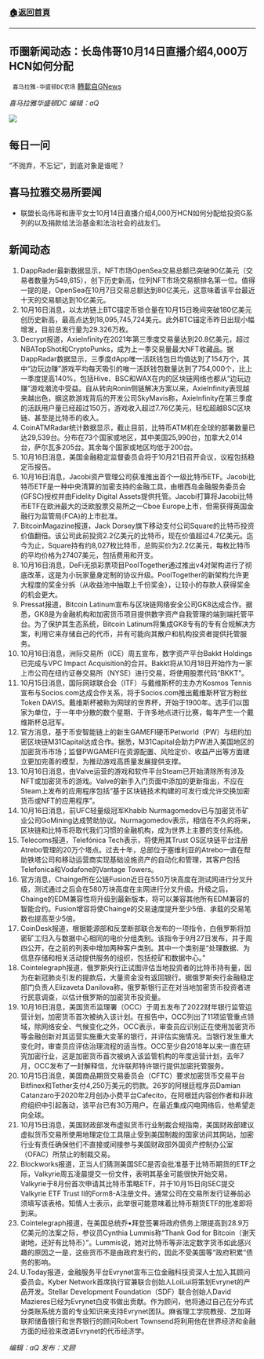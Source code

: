 ###  [:house:返回首頁](https://github.com/ourhimalayas/txt)
---


## 币圈新闻动态：长岛伟哥10月14日直播介绍4,000万HCN如何分配
` 喜马拉雅-华盛顿DC农场` [轉載自GNews](https://gnews.org/zh-hans/1597502/)

*喜马拉雅华盛顿DC 编辑：aQ*

![](http://himalayawashingtondc.org/wp-content/uploads/2021/07/ScreenShot-2021-07-31-at-16.20.22@2x.png)



## 每日一问





“不抛弃，不忘记”，到底对象是谁呢？





## 喜马拉雅交易所要闻





- 联盟长岛伟哥和唐平女士10月14日直播介绍4,000万HCN如何分配给投资G系列的以及捐款给法治基金和法治社会的战友们。






## 新闻动态





1. DappRader最新数据显示，NFT市场OpenSea交易总额已突破90亿美元（交易者数量为549,615），创下历史新高，位列NFT市场交易额排名第一位。值得一提的是，OpenSea在10月7日交易总额达到80亿美元，这意味着该平台最近十天的交易额达到10亿美元。
2. 10月16日消息，以太坊链上BTC锚定币锁仓量在10月15日晚间突破180亿美元创历史新高，最高点达到18,095,745,724美元。此外BTC锚定币昨日出现小幅增发，目前总发行量为29.326万枚。
3. Decrypt报道，AxieInfinity在2021年第三季度交易量达到20.8亿美元，超过NBATopShot和CryptoPunks，成为上一季交易量最大NFT收藏品。据DappRadar数据显示，三季度dApp唯一活跃钱包日均值达到了154万个，其中“边玩边赚”游戏平均每天吸引的唯一活跃钱包数量达到了754,000个，比上一季度提高140%，包括Hive、BSC和WAX在内的区块链网络也都从“边玩边赚”游戏潮流中受益。自从转向Ronin侧链解决方案以来，AxieInfinity表现越来越出色，据这款游戏背后的开发公司SkyMavis称，AxieInfinity在第三季度的活跃用户量已经超过150万，游戏收入超过7.76亿美元，轻松超越BSC区块链、甚至是比特币的收入。
4. CoinATMRadar统计数据显示，截止目前，比特币ATM机在全球的部署数量已达29,539台。分布在73个国家或地区，其中美国25,990台，加拿大2,014台，萨尔瓦多205台。其余每个国家或地区均低于200台。
5. 10月16日消息，美国金融稳定监督委员会将于10月21日召开会议，议程包括稳定币报告。
6. 10月16日消息，Jacobi资产管理公司获准推出首个一级比特币ETF。Jacobi比特币ETF是一种中央清算的加密支持的金融工具，由根西岛金融服务委员会(GFSC)授权并由Fidelity Digital Assets提供托管。Jacobi打算将Jacobi比特币ETF在欧洲最大的泛欧股票交易所之一Cboe Europe上市，但需获得英国金融行为监管局(FCA)的上市批准。
7. BitcoinMagazine报道，Jack Dorsey旗下移动支付公司Square的比特币投资价值翻倍。该公司此前投资2.2亿美元的比特币，现在价值超过4.7亿美元。迄今为止，Square持有约8,027枚比特币，总购买价为2.2亿美元，每枚比特币的平均价格为27407美元，包括费用和开支。
8. 10月16日消息，DeFi无损彩票项目PoolTogether通过推出v4对架构进行了彻底改革，这是为小玩家量身定制的协议升级。PoolTogether的新架构允许更大程度的奖金分拆（从收益池中抽取上千份奖金），让较小的存款人获得奖金的机会更大。
9. Pressat报道，Bitcoin Latinum宣布与区块链网络安全公司GK8达成合作。据悉，GK8是为金融机构和加密货币项目提供数字资产自我管理的端到端托管平台。为了保护其生态系统，Bitcoin Latinum将集成GK8专有的专有合规解决方案，利用它来存储自己的代币，并有可能向其散户和机构投资者提供托管服务。
10. 10月16日消息，洲际交易所（ICE）周五宣布，数字资产平台Bakkt Holdings已完成与VPC Impact Acquisition的合并。Bakkt将从10月18日开始作为一家上市公司在纽约证券交易所（NYSE）进行交易，将使用股票代码“BKKT”。
11. 10月15日消息，国际网球联合会（ITF）与戴维斯杯的主办方Kosmos Tennis宣布与Socios.com达成合作关系，将于Socios.com推出戴维斯杯官方粉丝Token DAVIS。戴维斯杯被称为网球的世界杯，开始于1900年。选手们以国家为单位，于一年中分散的数个星期、于许多地点进行比赛，每年产生一个戴维斯杯总冠军。
12. 官方消息，基于币安智能链上的新生GAMEFI硬币Petworld（PW）与纽约加密区块链M31Capital达成合作。据悉，M31Capital会助力PW进入美国地区的加密货币市场；监督PWGAMEFI在资源配置、风险定价、收益产出等方面建立更加完善的模型，为推动游戏高质量发展提供支撑。
13. 10月16日消息，由Valve运营的游戏和软件平台Steam已开始清除所有涉及NFT或加密货币的游戏。Valve的新手入门页面中添加的更新指出，不应在Steam上发布的应用程序包括“基于区块链技术构建的可发行或允许交换加密货币或NFT的应用程序”。
14. 10月16日消息，前UFC轻量级冠军Khabib Nurmagomedov已与加密货币矿业公司GoMining达成赞助协议。Nurmagomedov表示，相信在不久的将来，区块链和比特币将取代我们习惯的金融机构，成为世界上主要的支付系统。
15. Telecoms报道，Telefónica Tech表示，将使用其Trust OS区块链平台注册Atrebo管理的20万个塔点。过去十年，总部位于塞维利亚的Atrebo一直在帮助铁塔公司和移动运营商实现基础设施资产的自动化和管理，其客户包括Telefonica和Vodafone的Vantage Towers。
16. 官方消息，Chainge所在公链Fusion近日在550万块高度在测试网进行分叉升级，测试通过之后会在580万块高度在主网进行分叉升级。升级之后，Chainge的EDM兼容性将升级到最新版本，将可以兼容其他所有EDM兼容的智能合约。Fusion增容将使Chainge的交易速度提升至少5倍、承载的交易笔数也提高至少5倍。
17. CoinDesk报道，根据能源部和反垄断部联合发布的一项指令，白俄罗斯将加密矿工归入与数据中心相同的电价分组类别。该指令于9月27日发布，并于周四公开，在之前的列表中增加两种客户类别。其中一个类别是“处理数据、为信息存储和相关活动提供服务的组织，包括挖矿和数据中心。”
18. Cointelegraph报道，俄罗斯央行正试图评估当地投资者的比特币持有量，因为在新冠肺炎引发的提款后，大量资金没有返回银行。据俄罗斯央行金融稳定部门负责人Elizaveta Danilova称，俄罗斯银行正在对当地加密货币投资者进行民意调查，以估计俄罗斯的加密货币投资量。
19. 10月16日消息，美国货币监理署（OCC）于周五发布了2022财年银行监管运营计划，加密货币首次被纳入该计划。在报告中，OCC列出了11项监管重点领域，除网络安全、气候变化之外，OCC表示，审查员应识别正在使用加密货币等金融创新对其运营实施重大变革的银行，并评估实施情况。当银行发生重大变化时，审查员应评估治理流程的适当性。OCC至少自2018年以来一直在研究加密行业，这是加密货币首次被纳入该监管机构的年度运营计划，去年7月，OCC发布了一封解释信，允许联邦特许银行提供加密托管服务。
20. 10月15日消息，美国商品期货交易委员会（CFTC）要求加密货币交易平台Bitfinex和Tether支付4,250万美元的罚款。26岁的阿根廷程序员Damian Catanzaro于2020年2月创办小费平台Cafecito，在阿根廷内容创作者和非政府组织中引起轰动，该平台已有30万用户。在最近集成闪电网络后，他希望走向全球。
21. 10月15日消息，美国财政部发布虚拟货币行业制裁合规指南，美国财政部建议虚拟货币交易所使用地理定位工具阻止受到美国制裁的国家访问其网站，加密行业有责任确保他们不直接或间接参与美国财政部外国资产控制办公室（OFAC）所禁止的制裁交易。
22. Blockworks报道，正当人们猜测美国SEC是否会批准基于比特币期货的ETF之际，Valkyrie周五凌晨提交一份文件，表明其基金可能很快开始交易。Valkyrie于8月份首次申请其比特币策略ETF，并于10月15日向SEC提交Valkyrie ETF Trust II的Form8-A注册文件。通常公司在交易所发行证券前必须填写该表格。知情人士表示，此举很可能意味着比特币期货ETF的批准即将到来。
23. Cointelegraph报道，在美国总统乔•拜登签署将政府债务上限提高到28.9万亿美元的法案之际，参议员Cynthia Lummis称“Thank God for Bitcoin（谢天谢地，还好有比特币）”。Lummis说，她对比特币等非法定数字货币如此感兴趣的原因之一是，这些货币不是由政府发行的，因此不受美国等“政府积累”债务的影响。
24. U.Today报道，金融服务平台Evrynet宣布三位金融科技资深人士加入其顾问委员会。Kyber Network首席执行官兼联合创始人LoiLui将策划Evrynet的产品开发。Stellar Development Foundation（SDF）联合创始人David Mazieres已经为Evrynet白皮书做出贡献。作为顾问，他将通过自己在分布式分类账系统方面的专业知识来支持Evrynet团队。麻省理工学院教授、芝加哥联邦储备银行和世界银行的顾问Robert Townsend将利用他在世界经济和金融方面的经验来改进Evrynet的代币经济学。





*编辑：aQ
发布：文顾*
